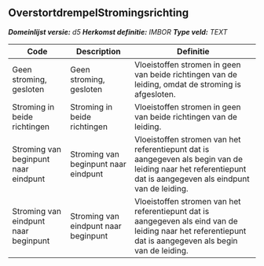 ﻿## OverstortdrempelStromingsrichting

*__Domeinlijst versie:__ d5*
*__Herkomst definitie:__ IMBOR*
*__Type veld:__ TEXT*

|__Code__ |__Description__ |__Definitie__	|
|	---	|	---	|   ---	| 
| Geen stroming, gesloten | Geen stroming, gesloten | Vloeistoffen stromen in geen van beide richtingen van de leiding, omdat de stroming is afgesloten. |
| Stroming in beide richtingen | Stroming in beide richtingen | Vloeistoffen stromen in geen van beide richtingen van de leiding. |
| Stroming van beginpunt naar eindpunt | Stroming van beginpunt naar eindpunt | Vloeistoffen stromen van het referentiepunt dat is aangegeven als begin van de leiding naar het referentiepunt dat is aangegeven als eindpunt van de leiding. |
| Stroming van eindpunt naar beginpunt | Stroming van eindpunt naar beginpunt | Vloeistoffen stromen van het referentiepunt dat is aangegeven als eind van de leiding naar het referentiepunt dat is aangegeven als begin van de leiding. |

